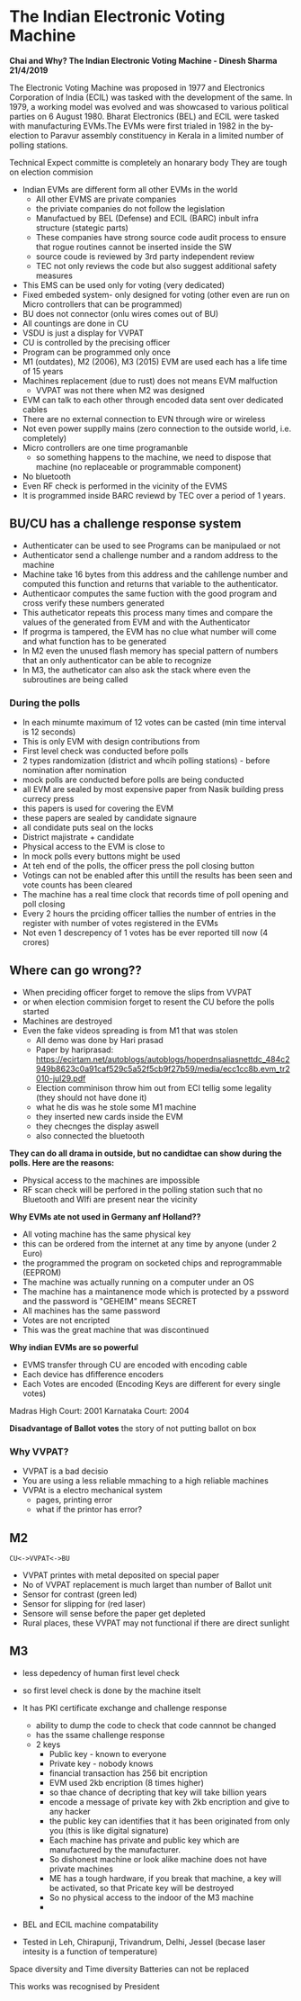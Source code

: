 # The Indian Electronic Voting Machine

**Chai and Why? The Indian Electronic Voting Machine - Dinesh Sharma 21/4/2019**

<!-- https://youtu.be/E0ORLvgM8ro?si=IosPPusFvnAtWc92

About the speaker: Dinesh Sharma is an Emeritus Fellow at the Dept. of Electrical Engineering, IIT Bombay, and a member of the Technical Experts Committee appointed by the Election Commission as an independent body to help in development and monitoring of electronic voting equipment and to advise it on technical matters. Among several other honours, he received a special felicitation by the president of India for his contributions as a member of the Technical Experts Committee of Election Commission in 2017. -->

The Electronic Voting Machine was proposed in 1977 and Electronics Corporation of India (ECIL) was tasked with the development of the same. In 1979, a working model was evolved and was showcased to various political parties on 6 August 1980. Bharat Electronics (BEL) and ECIL were tasked with manufacturing EVMs.The EVMs were first trialed in 1982 in the by-election to Paravur assembly constituency in Kerala in a limited number of polling stations.

Technical Expect committe is completely an honarary body
They are tough on election commision

- Indian EVMs are different form all other EVMs in the world
  - All other EVMS are private companies
  - the priviate companies do not follow the legislation
  - Manufactued by BEL (Defense) and ECIL (BARC) inbult infra structure (stategic parts)
  - These companies have strong source code audit process to ensure that rogue routines cannot be inserted inside the SW
  - source coude is reviewed by 3rd party independent review
  - TEC not only reviews the code but also suggest additional safety measures
- This EMS can be used only for voting (very dedicated)
- Fixed embeded system- only designed for voting (other even are run on Micro controllers that can be programmed)
- BU does not connector (onlu wires comes out of BU)
- All countings are done in CU
- VSDU is just a display for VVPAT
- CU is controlled by the precising officer
- Program can be programmed only once
- M1 (outdates), M2 (2006), M3 (2015) EVM are used each has a life time of 15 years
- Machines replacement (due to rust) does not means EVM malfuction
  - VVPAT was not there when M2 was designed
- EVM can talk to each other through encoded data sent over dedicated cables
- There are no external connection to EVN through wire or wireless
- Not even power supplly mains (zero connection to the outside world, i.e. completely)
- Micro controllers are one time programanble
  - so something happens to the machine, we need to dispose that machine (no replaceable or programmable component)
- No bluetooth
- Even RF check is performed in the vicinity of the EVMS
- It is programmed inside BARC reviewd by TEC over a period of 1 years.

## BU/CU has a challenge response system

- Authenticater can be used to see Programs can be manipulaed or not
- Authenticator send a challenge number and a random address to the machine
- Machine take 16 bytes from this address and the cahllenge number and computed this function and returns that variable to the authenticator.
- Authenticaor computes the same fuction with the good program and cross verify these numbers generated
- This autheticator repeats this process many times and compare the values of the generated from EVM and with the Authenticator
- If progrma is tampered, the EVM has no clue what number will come and what function has to be generated
- In M2 even the unused flash memory has special pattern of numbers that an only authenticator can be able to recognize
- In M3, the autheticator can also ask the stack where even the subroutines are being called

### During the polls

- In each minumte maximum of 12 votes can be casted (min time interval is 12 seconds)
- This is only EVM with design contributions from
- First level check was conducted before polls
- 2 types randomization (district and whcih polling stations) - before nomination after nomination
- mock polls are conducted before polls are being conducted
- all EVM are sealed by most expensive paper from Nasik building press currecy press
- this papers is used for covering the EVM
- these papers are sealed by candidate signaure
- all condidate puts seal on the locks
- District majistrate + candidate
- Physical access to the EVM is close to
- In mock polls every buttons might be used
- At teh end of the polls, the officer press the poll closing button
- Votings can not be enabled after this untill the results has been seen and vote counts has been cleared
- The machine has a real time clock that records time of poll opening and poll closing
- Every 2 hours the prciding officer tallies the number of entries in the register with number of votes registered in the EVMs
- Not even 1 descrepency of 1 votes has be ever reported till now (4 crores)

## Where can go wrong??

- When preciding officer forget to remove the slips from VVPAT
- or when election commision forget to resent the CU before the polls started
- Machines are destroyed
- Even the fake videos spreading is from M1 that was stolen
  - All demo was done by Hari prasad
  - Paper by hariprasad: https://ecirtam.net/autoblogs/autoblogs/hoperdnsaliasnettdc_484c2949b8623c0a91caf529c5a52f5cb9f27b59/media/ecc1cc8b.evm_tr2010-jul29.pdf
  - Election comminison throw him out from ECI tellig some legality (they should not have done it)
  - what he dis was he stole some M1 machine
  - they inserted new cards inside the EVM
  - they checnges the display aswell
  - also connected the bluetooth

**They can do all drama in outside, but no candidtae can show during the polls. Here are the reasons:**

- Physical access to the machines are impossible
- RF scan check will be perfored in the polling station such that no Bluetooth and WIfi are present near the vicinity

**Why EVMs ate not used in Germany anf Holland??**

- All voting machine has the same physical key
- this can be ordered from the internet at any time by anyone (under 2 Euro)
- the programmed the program on socketed chips and reprogrammable (EEPROM)
- The machine was actually running on a computer under an OS
- The machine has a maintanence mode which is protected by a pssword and the password is "GEHEIM" means SECRET
- All machines has the same password
- Votes are not encripted
- This was the great machine that was discontinued

**Why indian EVMs are so powerful**

- EVMS transfer through CU are encoded with encoding cable
- Each device has dfifference encoders
- Each Votes are encoded (Encoding Keys are different for every single votes)

Madras High Court: 2001
Karnataka Court: 2004

**Disadvantage of Ballot votes**
the story of not putting ballot on box

### Why VVPAT?

- VVPAT is a bad decisio
- You are using a less reliable mmaching to a high reliable machines
- VVPAt is a electro mechanical system
  - pages, printing error
  - what if the printor has error?

## M2

    CU<->VVPAT<->BU

- VVPAT printes with metal deposited on special paper
- No of VVPAT replacement is much larget than number of Ballot unit
- Sensor for contrast (green led)
- Sensor for slipping for (red laser)
- Sensore will sense before the paper get depleted
- Rural places, these VVPAT may not functional if there are direct sunlight

## M3

- less depedency of human first level check
- so first level check is done by the machine itselt
- It has PKI certificate exchange and challenge response
  - ability to dump the code to check that code cannnot be changed
  - has the ssame challenge response
  - 2 keys
    - Public key - known to everyone
    - Private key - nobody knows
    - financial transaction has 256 bit encription
    - EVM used 2kb encription (8 times higher)
    - so thae chance of decripting that key will take billion years
    - encode a message of private key with 2kb encription and give to any hacker
    - the public key can identifies that it has been originated from only you (this is like digital signature)
    - Each machine has private and public key which are manufactured by the manufacturer.
    - So dishonest machine or look alike machine does not have private machines
    - ME has a tough hardware, if you break that machine, a key will be activated, so that Pricate key will be destroyed
    - So no physical access to the indoor of the M3 machine
    -
- BEL and ECIL machine compatability

- Tested in Leh, Chirapunji, Trivandrum, Delhi, Jessel (becase laser intesity is a function of temperature)

Space diversity and Time diversity
Batteries can not be replaced

This works was recognised by President
